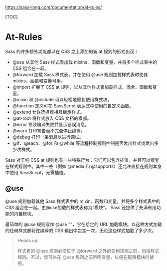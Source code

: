https://sass-lang.com/documentation/at-rules/

[TOC]

# At-Rules

Sass 的许多额外功能都以在 CSS 之上添加的新 at 规则的形式出现：

* @use 从其他 Sass 样式表加载 mixins、函数和变量，并将多个样式表中的 CSS 组合在一起。
* @forward 加载 Sass 样式表，并在使用 @use 规则加载样式表时使其 mixins、函数和变量可用。
* @import 扩展了 CSS at 规则，以从其他样式表加载样式、混合、函数和变量。
* @mixin 和 @include 可以轻松地重复使用样式块。
* @function 定义可在 SassScript 表达式中使用的自定义函数。
* @extend 允许选择器相互继承样式。
* @at-root 将样式放入 CSS 文档的根部。
* @error 导致编译失败并显示错误消息。
* @warn 打印警告而不完全停止编译。
* @debug 打印一条消息以进行调试。
* @if、@each、@for 和 @while 等流程控制规则控制是否发出样式或发出多少次样式。

Sass 对于纯 CSS at 规则也有一些特殊行为：它们可以包含插值，并且可以嵌套在样式规则中。其中一些（例如 @media 和 @supports）还允许直接在规则本身中使用 SassScript，无需插值。



## @use

@use 规则加载其他 Sass 样式表中的 mixin、函数和变量，并将多个样式表中的 CSS 组合在一起。由@use加载的样式表称为“模块”。 Sass 还提供了充满有用功能的内置模块。

最简单的 @use 规则写作 @use "<url>"，它在给定的 URL 加载模块。以这种方式加载的任何样式都将在编译的 CSS 输出中包含一次，无论这些样式加载了多少次。

> Heads up
>
> 样式表的 @use 规则必须位于 @forward 之外的任何规则之前，包括样式规则。不过，您可以在 @use 规则之前声明变量，以便在配置模块时使用。
